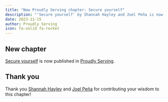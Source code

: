 ```yaml
---
title: "New Proudly Serving chapter: Secure yourself"
description: "'Secure yourself' by Shannah Hayley and Joel Peña is now published in Proudly Serving."
date: 2023-11-15
author: Proudly Serving
icon: fa-solid fa-rocket
---
```


## New chapter

[Secure yourself](/contents/secure-yourself) is now published in [Proudly Serving](/).

## Thank you

Thank you [Shannah Hayley](/contributors/shannah-hayley) and [Joel Peña](/contributors/joel-pena) for contributing your wisdom to this chapter!
